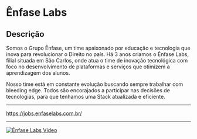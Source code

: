 # Ênfase Labs

## Descrição

Somos o Grupo Ênfase, um time apaixonado por educação e tecnologia que inova para revolucionar o Direito no país. Há 3 anos criamos o Ênfase Labs, filial situada em São Carlos, onde atua o time de inovação tecnológica com foco no desenvolvimento de plataformas e serviços que otimizem a aprendizagem dos alunos.

Nosso time está em constante evolução buscando sempre trabalhar com bleeding edge. Todos são encorajados a participar nas decisões de tecnologias, para que tenhamos uma Stack atualizada e eficiente.

-------

https://jobs.enfaselabs.com.br/

-------

[![Ênfase Labs Vídeo](https://img.youtube.com/vi/v7etHiIFNW4/0.jpg)](https://www.youtube.com/watch?v=v7etHiIFNW4)
